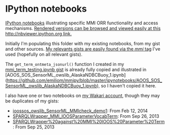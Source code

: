 IPython notebooks 
=================

[IPython notebooks](http://ipython.org/notebook.html) illustrating specific MMI ORR functionality and access mechanisms. [Rendered versions can be browsed and viewed easily at this http://nbviewer.ipython.org link.](http://nbviewer.ipython.org/github/emiliom/mmipy/tree/master/ipynotebooks/)

Initially I'm populating this folder with my existing notebooks, from my gist and other sources. [My relevants gists are easily found via the _mmi_ tag](https://www.mygists.info/emiliom/tags/mmi) I've used (hopefully on all relevant gists). 

The `get_term_ontmeta_jsonurl()` function I created in my [mmi_term_testing.ipynb gist](https://gist.github.com/emiliom/6514804) is already fully copied and illustrated in [AOOS_SOS_SensorML_owslib_AlaskaNDBCBuoy_1.ipynb] (https://github.com/emiliom/mmipy/blob/master/ipynotebooks/AOOS_SOS_SensorML_owslib_AlaskaNDBCBuoy_1.ipynb), so I haven't copied it here.

I also have one or two notebooks on [my Wakari account](https://www.wakari.io/emayorga), though they may be duplicates of my gists:
- [ioossos_owslib_SensorML_MMIcheck_demo1](https://www.wakari.io/sharing/bundle/emayorga/ioossos_owslib_SensorML_MMIcheck_demo1): From Feb 12, 2014
- [SPARQLWrapper_MMI_IOOSParameterVocabTerm](https://www.wakari.io/sharing/bundle/emayorga/SPARQLWrapper_MMI_IOOSParameterVocabTerm): From Sep 26, 2013
- [SPARQLWrapper%20against%20MMI%20IOOS%20Parameter%20Term](https://www.wakari.io/sharing/bundle/emayorga/SPARQLWrapper%20against%20MMI%20IOOS%20Parameter%20Term): From Sep 25, 2013
